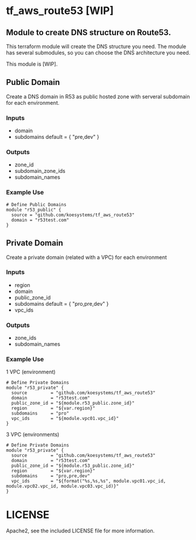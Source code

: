 # tf_aws_route53 [WIP]

## Module to create DNS structure on Route53.

This terraform module will create the DNS structure you need.
The module has several submodules, so you can choose the DNS architecture you need.

This module is [WIP].

## Public Domain

Create a DNS domain in R53 as public hosted zone with serveral subdomain for each environment.

### Inputs

  * domain
  * subdomains  default = { "pre,dev" }
  
### Outputs

  * zone_id
  * subdomain_zone_ids
  * subdomain_names
  
### Example Use

```
# Define Public Domains
module "r53_public" {
  source = "github.com/koesystems/tf_aws_route53"
  domain = "r53test.com"
}
```
  
## Private Domain

Create a private domain (related with a VPC) for each environment

### Inputs

  * region
  * domain
  * public_zone_id
  * subdomains default = { "pro,pre,dev" }
  * vpc_ids

### Outputs

  * zone_ids
  * subdomain_names
  
### Example Use

  1 VPC (environment)
  ```
  # Define Private Domains
  module "r53_private" {
    source         = "github.com/koesystems/tf_aws_route53"
    domain         = "r53test.com"
    public_zone_id = "${module.r53_public.zone_id}"
    region         = "${var.region}"
    subdomains     = "pro"
    vpc_ids        = "${module.vpc01.vpc_id}"
  }
  ```
  
  3 VPC (environments)
  ```
  # Define Private Domains
  module "r53_private" {
    source         = "github.com/koesystems/tf_aws_route53"
    domain         = "r53test.com"
    public_zone_id = "${module.r53_public.zone_id}"
    region         = "${var.region}"
    subdomains     = "pro,pre,dev"
    vpc_ids        = "${format("%s,%s,%s", module.vpc01.vpc_id, module.vpc02.vpc_id, module.vpc03.vpc_id)}"
  }
  ```

# LICENSE

Apache2, see the included LICENSE file for more information.
